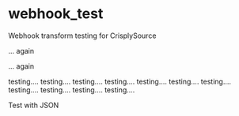 webhook_test
============

Webhook transform testing for CrisplySource

... again

... again

testing....
testing....
testing....
testing....
testing....
testing....
testing....
testing....
testing....
testing....
testing....

Test with JSON
